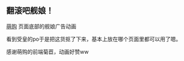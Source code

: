 ## 翻滚吧舰娘！

[萌购](http://www.030buy.com/) 页面底部的舰娘广告动画

看到受皇的po于是把这货抠了下来，基本上放在哪个页面里都可以用了嗯。

感谢萌购的前端菊苣，动画好赞ww
